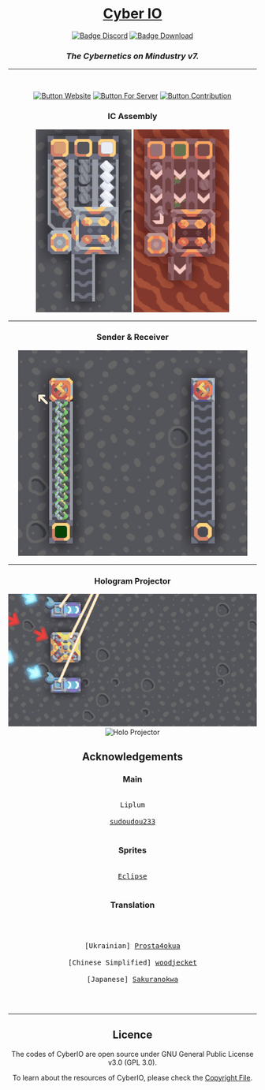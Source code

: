 <div align="center">

# [Cyber IO](https://liplum.github.io/CyberIO)

[![Badge Discord]][Discord]
[![Badge Download]][Download]

### *The Cybernetics on Mindustry v7.*

___
<br>

[![Button Website]][Website]
[![Button For Server]][For Server]
[![Button Contribution]][Contribution]


### IC Assembly

![IC Assembly Vanilla](GFX/IC-new-vanilla.gif)
![IC Assembly Erekir](GFX/IC-new-erekir.gif)
___

### Sender & Receiver

![Sender](GFX/SenderReciever-new.gif)
___

### Hologram Projector

![Holo Projector](GFX/HoloProjectingSerpulo.gif)
![Holo Projector](GFX/HoloProjectingErekir.gif)

## Acknowledgements

### Main

<kbd>   <br>   Liplum   <br>   </kbd> 
<kbd>   <br>   [sudoudou233](https://github.com/sudoudou233)   <br>   </kbd>   

### Sprites

<kbd>   <br>   [Eclipse](https://github.com/EclipseTheOldOne)   <br>   </kbd>   

### Translation
<br>

<kbd>   <br>   [Ukrainian] [Prosta4okua](https://github.com/Prosta4okua)   <br>   </kbd>   
<kbd>   <br>   [Chinese Simplified] [woodjecket](https://github.com/woodjecket)   <br>   </kbd>   
<kbd>   <br>   [Japanese] [Sakuranokwa](https://github.com/Sakuranokwa)   <br>   </kbd>

<br>

___

## Licence

The codes of CyberIO are open source under GNU General Public License v3.0 (GPL 3.0).

To learn about the resources of CyberIO, please check the [Copyright File](Info/Copyright.md).
</div>

<!----------------------------------------------------------------------------->

[Discord]: https://discord.gg/PDwyxM3waw
[Download]: https://github.com/liplum/CyberIO/releases/latest
[Website]: https://liplum.github.io/CyberIO
[For Server]: Info/ForServer.md
[Contribution]: Info/ForContributors.md

<!----------------------------------[ Badges ]--------------------------------->

[Badge Discord]: https://img.shields.io/discord/937228972041842718?color=454fc1&label=Discord&logo=Discord&style=for-the-badge&logoColor=white&labelColor=5865F2
[Badge Download]: https://img.shields.io/github/downloads/liplum/CyberIO/total?color=023a46&label=Download&logo=docusign&logoColor=white&style=for-the-badge&labelColor=034e5e

<!---------------------------------[ Buttons ]--------------------------------->
[Button Website]: https://img.shields.io/badge/Website-428813?style=for-the-badge&logoColor=white&logo=GitBook
[Button For Server]: https://img.shields.io/badge/For_Server-AA344D?style=for-the-badge&logoColor=white&logo=iCloud
[Button Contribution]: https://img.shields.io/badge/Contribution-097399?style=for-the-badge&logoColor=white&logo=ChatBot
